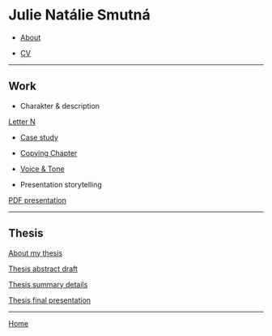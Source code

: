 # Julie Natálie Smutná

- [About](02-intentional-aboutness/about.md)

- [CV](03-curriculum-vitae/cv-2020-jnsmutna.md)

---

## Work

- Charakter & description

[Letter N](01-character-description/character-description.md)

- [Case study](02-intentional-aboutness/case-study.md)

- [Copying Chapter](04-voice-tone/copying-chapter-6.md)

- [Voice & Tone](04-voice-tone/voice-tone-worksheet.md)

- Presentation storytelling

[PDF presentation](presentation-storytelling.md)

---
## Thesis


[About my thesis](06-clarity-first/thesis-outline.md)


[Thesis abstract draft](07-abstract-draft/thesis-abstract-draft.md)



[Thesis summary details](08-summary-details/thesis-summary-details.md)


[Thesis final presentation](09-final-presentation/final-presentation.md)

---

[Home](https://github.com/JulieNSmut)


